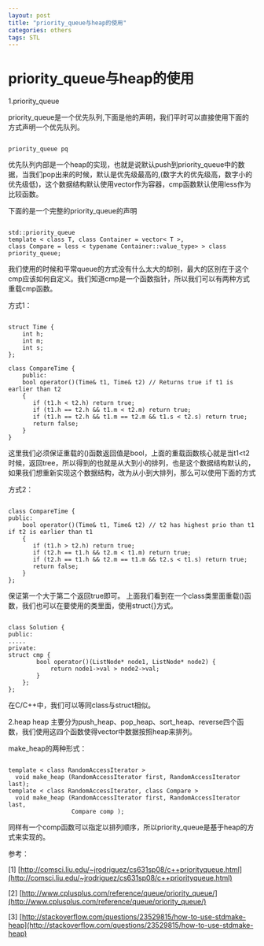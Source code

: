 ```yaml
---
layout: post
title: "priority_queue与heap的使用"
categories: others
tags: STL
---
```

priority_queue与heap的使用
=========================
1.priority_queue

priority_queue是一个优先队列,下面是他的声明，我们平时可以直接使用下面的方式声明一个优先队列。

<pre><code>
priority_queue<int> pq
</code></pre>

优先队列内部是一个heap的实现，也就是说默认push到priority_queue中的数据，当我们pop出来的时候，默认是优先级最高的,(数字大的优先级高，数字小的优先级低)，这个数据结构默认使用vector作为容器，cmp函数默认使用less作为比较函数。

下面的是一个完整的priority_queue的声明

<pre><code>
std::priority_queue
template < class T, class Container = vector< T >,
class Compare = less < typename Container::value_type> > class priority_queue;
</code></pre>

我们使用的时候和平常queue的方式没有什么太大的却别，最大的区别在于这个cmp应该如何自定义。我们知道cmp是一个函数指针，所以我们可以有两种方式重载cmp函数。

方式1：

<pre><code>
struct Time {
    int h;
    int m;
    int s;
};
 
class CompareTime {
    public:
    bool operator()(Time& t1, Time& t2) // Returns true if t1 is earlier than t2
    {
       if (t1.h < t2.h) return true;
       if (t1.h == t2.h && t1.m < t2.m) return true;
       if (t1.h == t2.h && t1.m == t2.m && t1.s < t2.s) return true;
       return false;
    }
}
</code></pre>

这里我们必须保证重载的()函数返回值是bool，上面的重载函数核心就是当t1<t2时候，返回tree，所以得到的也就是从大到小的排列，也是这个数据结构默认的，如果我们想重新实现这个数据结构，改为从小到大排列，那么可以使用下面的方式

方式2：

<pre><code>
class CompareTime {
public:
    bool operator()(Time& t1, Time& t2) // t2 has highest prio than t1 if t2 is earlier than t1
    {
       if (t1.h > t2.h) return true;
       if (t2.h == t1.h && t2.m < t1.m) return true;
       if (t2.h == t1.h && t2.m == t1.m && t2.s < t1.s) return true;
       return false;
    }
};
</code></pre>

保证第一个大于第二个返回true即可。
上面我们看到在一个class类里面重载()函数，我们也可以在要使用的类里面，使用struct{}方式。

<pre><code>
class Solution {
public:
.....
private:
struct cmp {
        bool operator()(ListNode* node1, ListNode* node2) {
            return node1->val > node2->val;
        }
    };
};
</code></pre>

在C/C++中，我们可以等同class与struct相似。

2.heap
heap 主要分为push_heap、pop_heap、sort_heap、reverse四个函数，我们使用这四个函数使得vector中数据按照heap来排列。

make_heap的两种形式：

<pre><code>
template < class RandomAccessIterator >
  void make_heap (RandomAccessIterator first, RandomAccessIterator last);
template < class RandomAccessIterator, class Compare >
  void make_heap (RandomAccessIterator first, RandomAccessIterator last,
                  Compare comp );
</code></pre>

同样有一个comp函数可以指定以排列顺序，所以priority_queue是基于heap的方式来实现的。

 

参考：

[1] [http://comsci.liu.edu/~jrodriguez/cs631sp08/c++priorityqueue.html](http://comsci.liu.edu/~jrodriguez/cs631sp08/c++priorityqueue.html)

[2] [http://www.cplusplus.com/reference/queue/priority_queue/](http://www.cplusplus.com/reference/queue/priority_queue/)

[3] [http://stackoverflow.com/questions/23529815/how-to-use-stdmake-heap](http://stackoverflow.com/questions/23529815/how-to-use-stdmake-heap)